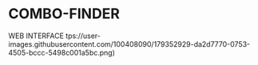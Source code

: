 # COMBO-FINDER
WEB INTERFACE
tps://user-images.githubusercontent.com/100408090/179352929-da2d7770-0753-4505-bccc-5498c001a5bc.png)

